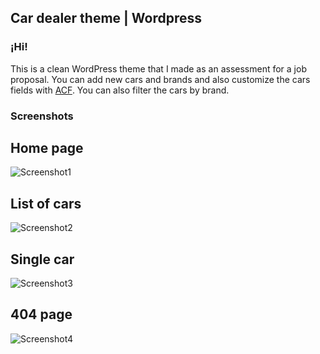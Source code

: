 ## Car dealer theme | Wordpress
### ¡Hi!
This is a clean WordPress theme that I made as an assessment for a job proposal.
You can add new cars and brands and also customize the cars fields with [ACF](https://www.advancedcustomfields.com/).
You can also filter the cars by brand.

### Screenshots
## Home page
![Screenshot1](https://i.imgur.com/8Q4k8jM.png)
## List of cars
![Screenshot2](https://i.imgur.com/sA3jjzD.png)
## Single car
![Screenshot3](https://i.imgur.com/mkYCMAe.png)
## 404 page
![Screenshot4](https://i.imgur.com/5k1xCgW.png)

